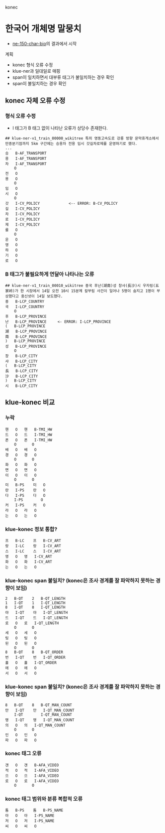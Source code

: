 konec

# 한국어 개체명 말뭉치 

- [ne-150-char-bio](../ne-150-char-bio)의 결과에서 시작

계획


- konec 형식 오류 수정
- klue-ner과 일대일로 매핑
- span이 일치하면서 대부류 태그가 불일치하는 경우 확인
- span이 불일치하는 경우 확인

## konec 자체 오류 수정
### 형식 오류 수정

- I 태그가 B 태그 없이 나타난 오류가 상당수 존재한다.

```
## klue-ner-v1_train_00000_wikitree	특히 영동고속도로 강릉 방향 문막휴게소에서 만종분기점까지 5km 구간에는 승용차 전용 임시 갓길차로제를 운영하기로 했다.
...
승	B-AF_TRANSPORT
용	I-AF_TRANSPORT
차	I-AF_TRANSPORT
 	O
전	O
용	O
 	O
임	O
시	O
 	O
갓	I-CV_POLICY             <-- ERROR: B-CV_POLICY
길	I-CV_POLICY
차	I-CV_POLICY
로	I-CV_POLICY
제	I-CV_POLICY
를	O
 	O
운	O
영	O
하	O
기	O
로	O
```

### B 태그가 불필요하게 연달아 나타나는 오류

```
## klue-ner-v1_train_00010_wikitree	중국 후난(湖南)성 창샤(長沙)시 우자링(五家岭)가 한 시장에서 14일 오전 10시 15분께 칼부림 사건이 일어나 5명이 숨지고 1명이 부상했다고 중신넷이 14일 보도했다.
중	B-LCP_COUNTRY
국	I-LCP_COUNTRY
 	O
후	B-LCP_PROVINCE
난	B-LCP_PROVINCE     <- ERROR: I-LCP_PROVINCE
(	B-LCP_PROVINCE
湖	B-LCP_PROVINCE
南	B-LCP_PROVINCE
)	B-LCP_PROVINCE
성	B-LCP_PROVINCE
 	O
창	B-LCP_CITY
샤	B-LCP_CITY
(	B-LCP_CITY
長	B-LCP_CITY
沙	B-LCP_CITY
)	B-LCP_CITY
시	B-LCP_CITY
```

## klue-konec 비교 

### 누락

```
핸	O	핸	B-TMI_HW
드	O	드	I-TMI_HW
폰	O	폰	I-TMI_HW
 	O	 	O
배	O	배	O
경	O	경	O
 	O	 	O
화	O	화	O
면	O	면	O
이	O	이	O
 	O	 	O
미	B-PS	미	O
란	I-PS	란	O
다	I-PS	다	O
 	I-PS	 	O
커	I-PS	커	O
라	O	라	O
는	O	는	O
```


### klue-konec 정보 통합?

```
프	B-LC	프	B-CV_ART
랑	I-LC	랑	I-CV_ART
스	I-LC	스	I-CV_ART
영	O	영	I-CV_ART
화	O	화	I-CV_ART
는	O	는	O
```


### klue-konec span 불일치? (konec은 조사 경계를 잘 파악하지 못하는 경향이 보임)

```
2	B-QT	2	B-QT_LENGTH
1	I-QT	1	I-QT_LENGTH
8	I-QT	8	I-QT_LENGTH
야	I-QT	야	I-QT_LENGTH
드	I-QT	드	I-QT_LENGTH
로	O	로	I-QT_LENGTH
 	O	 	O
세	O	세	O
팅	O	팅	O
된	O	된	O
 	O	 	O
8	B-QT	8	B-QT_ORDER
번	I-QT	번	I-QT_ORDER
홀	O	홀	I-QT_ORDER
에	O	에	O
서	O	서	O
```

### klue-konec span 불일치? (konec은 조사 경계를 잘 파악하지 못하는 경향이 보임)

```
8	B-QT	8	B-QT_MAN_COUNT
만	I-QT	만	I-QT_MAN_COUNT
 	I-QT	 	I-QT_MAN_COUNT
명	I-QT	명	I-QT_MAN_COUNT
의	O	의	I-QT_MAN_COUNT
 	O	 	O
인	O	인	O
파	O	파	O
```

### konec 태그 오류 

```
걘	O	걘	B-AFA_VIDEO
적	O	적	I-AFA_VIDEO
으	O	으	I-AFA_VIDEO
로	O	로	I-AFA_VIDEO
 	O	 	O
```  

### konec 태그 범위와 분류 복합적 오류

```
톰	B-PS	톰	B-PS_NAME
아	O	아	I-PS_NAME
저	O	저	I-PS_NAME
씨	O	씨	O
```
